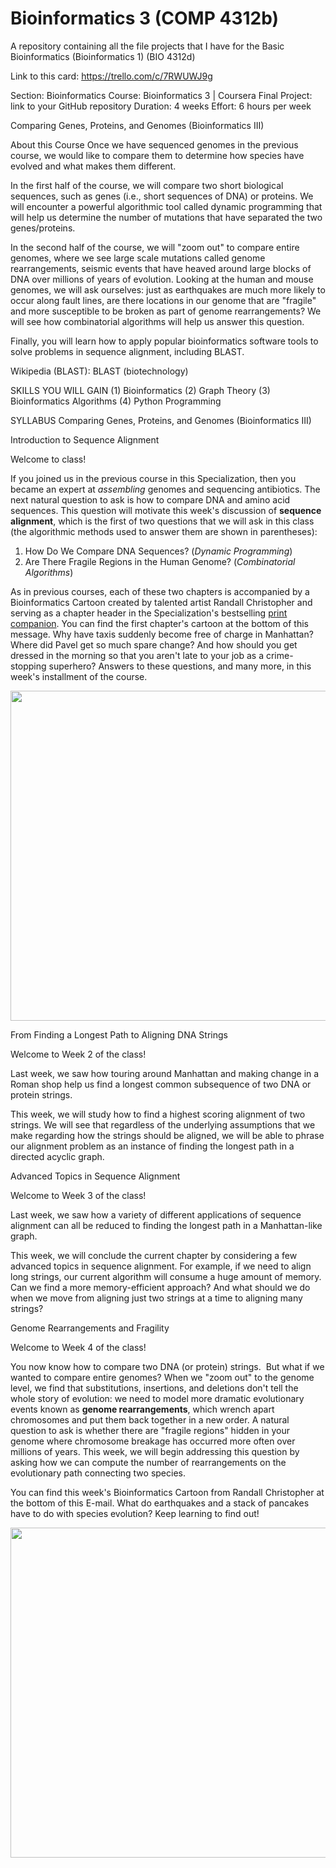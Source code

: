 # Bioinformatics 3 (COMP 4312b)
A repository containing all the file projects that I have for the Basic Bioinformatics (Bioinformatics 1) (BIO 4312d)

Link to this card: https://trello.com/c/7RWUWJ9g

Section: Bioinformatics
Course: Bioinformatics 3 | Coursera
Final Project: link to your GitHub repository
Duration: 4 weeks
Effort: 6 hours per week

Comparing Genes, Proteins, and Genomes (Bioinformatics III)

About this Course
Once we have sequenced genomes in the previous course, we would like to compare them to determine how species have evolved and what makes them different.

In the first half of the course, we will compare two short biological sequences, such as genes (i.e., short sequences of DNA) or proteins. We will encounter a powerful algorithmic tool called dynamic programming that will help us determine the number of mutations that have separated the two genes/proteins.

In the second half of the course, we will "zoom out" to compare entire genomes, where we see large scale mutations called genome rearrangements, seismic events that have heaved around large blocks of DNA over millions of years of evolution. Looking at the human and mouse genomes, we will ask ourselves: just as earthquakes are much more likely to occur along fault lines, are there locations in our genome that are "fragile" and more susceptible to be broken as part of genome rearrangements? We will see how combinatorial algorithms will help us answer this question.

Finally, you will learn how to apply popular bioinformatics software tools to solve problems in sequence alignment, including BLAST.

Wikipedia (BLAST): BLAST (biotechnology)

SKILLS YOU WILL GAIN
(1) Bioinformatics
(2) Graph Theory
(3) Bioinformatics Algorithms
(4) Python Programming

SYLLABUS
Comparing Genes, Proteins, and Genomes (Bioinformatics III)

Introduction to Sequence Alignment
<p>Welcome to class!</p>
<p>If you joined us in the previous course in this Specialization, then you became an expert at <em>assembling</em> genomes and sequencing antibiotics. The next natural question to ask is how to compare DNA and amino acid sequences. This question will motivate this week's discussion of <strong>sequence alignment</strong>, which is the first of two questions that we will ask in this class (the algorithmic methods used to answer them are shown in parentheses):</p>
<ol><li>How Do We Compare DNA Sequences? (<em>Dynamic Programming</em>)</li><li>Are There Fragile Regions in the Human Genome? (<em>Combinatorial Algorithms</em>)</li></ol>

<p>As in previous courses, each of these two chapters is accompanied by a Bioinformatics Cartoon created by talented artist Randall Christopher and serving as a chapter header in the Specialization's bestselling <a href="BioinformaticsAlgorithms.github.io" target="_blank">print companion</a>. You can find the first chapter's cartoon at the bottom of this message. Why have taxis suddenly become free of charge in Manhattan? Where did Pavel get so much spare change? And how should you get dressed in the morning so that you aren't late to your job as a crime-stopping superhero? Answers to these questions, and many more, in this week's installment of the course.</p>
<p><img src="http://bioinformaticsalgorithms.com/images/cover/alignment_cropped.jpg" width="528"></p>

From Finding a Longest Path to Aligning DNA Strings
<p>Welcome to Week 2 of the class!</p>

<p>Last week, we saw how touring around Manhattan and making change in a Roman shop help us find a longest common subsequence of two DNA or protein strings.</p> <p>This week, we will study how to find a highest scoring alignment of two strings. We will see that regardless of the underlying assumptions that we make regarding how the strings should be aligned, we will be able to phrase our alignment problem as an instance of finding the longest path in a directed acyclic graph.</p>

Advanced Topics in Sequence Alignment
<p>Welcome to Week 3 of the class!</p>

<p>Last week, we saw how a variety of different applications of sequence alignment can all be reduced to finding the longest path in a Manhattan-like graph.</p> <p>This week, we will conclude the current chapter by considering a few advanced topics in sequence alignment. For example, if we need to align long strings, our current algorithm will consume a huge amount of memory. Can we find a more memory-efficient approach? And what should we do when we move from aligning just two strings at a time to aligning many strings?</p>

Genome Rearrangements and Fragility
<p>Welcome to Week 4 of the class!</p>

<p>You now know how to compare two DNA (or protein) strings. &nbsp;But what if we wanted to compare entire genomes? When we "zoom out" to the genome level, we find that substitutions, insertions, and deletions don't tell the whole story of evolution: we need to model more dramatic evolutionary events known as <strong>genome rearrangements</strong>, which wrench apart chromosomes and put them back together in a new order. A natural question to ask is whether there are "fragile regions" hidden in your genome where chromosome breakage has occurred more often over millions of years. This week, we will begin addressing this question by asking how we can compute the number of rearrangements on the evolutionary path connecting two species.</p> <p>You can find this week's Bioinformatics Cartoon from Randall Christopher at the bottom of this E-mail. What do earthquakes and a stack of pancakes have to do with species evolution? Keep learning to find out!</p> <p><img width="528" src="http://bioinformaticsalgorithms.com/images/cover/rearrangements_cropped.jpg"></p>
